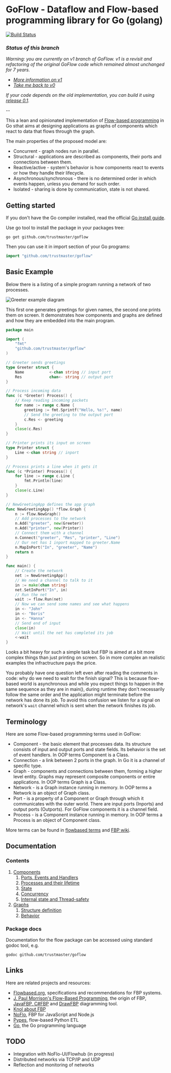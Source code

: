 # GoFlow - Dataflow and Flow-based programming library for Go (golang)

[![Build Status](https://travis-ci.com/trustmaster/goflow.svg?branch=master)](https://travis-ci.com/trustmaster/goflow)

### _Status of this branch_

_Warning: you are currently on v1 branch of GoFlow. v1 is a revisit and refactoring of the original GoFlow code which remained almost unchanged for 7 years._

- _[More information on v1](https://github.com/trustmaster/goflow/issues/49)_
- _[Take me back to v0](https://github.com/trustmaster/goflow/tree/v0)_

_If your code depends on the old implementation, you can build it using [release 0.1](https://github.com/trustmaster/goflow/releases/tag/0.1)._

--

This a lean and opinionated implementation of [Flow-based programming](http://en.wikipedia.org/wiki/Flow-based_programming) in Go sthat aims at designing applications as graphs of components which react to data that flows through the graph.

The main properties of the proposed model are:

* Concurrent - graph nodes run in parallel.
* Structural - applications are described as components, their ports and connections between them.
* Reactive/active - system's behavior is how components react to events or how they handle their lifecycle.
* Asynchronous/synchronous - there is no determined order in which events happen, unless you demand for such order.
* Isolated - sharing is done by communication, state is not shared.

## Getting started

If you don't have the Go compiler installed, read the official [Go install guide](http://golang.org/doc/install).

Use go tool to install the package in your packages tree:

```
go get github.com/trustmaster/goflow
```

Then you can use it in import section of your Go programs:

```go
import "github.com/trustmaster/goflow"
```

## Basic Example

Below there is a listing of a simple program running a network of two processes.

![Greeter example diagram](http://flowbased.wdfiles.com/local--files/goflow/goflow-hello.png)

This first one generates greetings for given names, the second one prints them on screen. It demonstrates how components and graphs are defined and how they are embedded into the main program.

```go
package main

import (
	"fmt"
	"github.com/trustmaster/goflow"
)

// Greeter sends greetings
type Greeter struct {
	Name           <-chan string // input port
	Res            chan<- string // output port
}

// Process incoming data
func (c *Greeter) Process() {
	// Keep reading incoming packets
	for name := range c.Name {
		greeting := fmt.Sprintf("Hello, %s!", name)
		// Send the greeting to the output port
		c.Res <- greeting
	}
	close(c.Res)
}

// Printer prints its input on screen
type Printer struct {
	Line <-chan string // inport
}

// Process prints a line when it gets it
func (c *Printer) Process() {
	for line := range c.Line {
		fmt.Println(line)
	}
	close(c.Line)
}

// NewGreetingApp defines the app graph
func NewGreetingApp() *flow.Graph {
	n := flow.NewGraph()
	// Add processes to the network
	n.Add("greeter", new(Greeter))
	n.Add("printer", new(Printer))
	// Connect them with a channel
	n.Connect("greeter", "Res", "printer", "Line")
	// Our net has 1 inport mapped to greeter.Name
	n.MapInPort("In", "greeter", "Name")
	return n
}

func main() {
	// Create the network
	net := NewGreetingApp()
	// We need a channel to talk to it
	in := make(chan string)
	net.SetInPort("In", in)
	// Run the net
	wait := flow.Run(net)
	// Now we can send some names and see what happens
	in <- "John"
	in <- "Boris"
	in <- "Hanna"
	// Send end of input
	close(in)
	// Wait until the net has completed its job
	<-wait
}
```

Looks a bit heavy for such a simple task but FBP is aimed at a bit more complex things than just printing on screen. So in more complex an realistic examples the infractructure pays the price.

You probably have one question left even after reading the comments in code: why do we need to wait for the finish signal? This is because flow-based world is asynchronous and while you expect things to happen in the same sequence as they are in main(), during runtime they don't necessarily follow the same order and the application might terminate before the network has done its job. To avoid this confusion we listen for a signal on network's `wait` channel which is sent when the network finishes its job.

## Terminology

Here are some Flow-based programming terms used in GoFlow:

* Component - the basic element that processes data. Its structure consists of input and output ports and state fields. Its behavior is the set of event handlers. In OOP terms Component is a Class.
* Connection - a link between 2 ports in the graph. In Go it is a channel of specific type.
* Graph - components and connections between them, forming a higher level entity. Graphs may represent composite components or entire applications. In OOP terms Graph is a Class.
* Network - is a Graph instance running in memory. In OOP terms a Network is an object of Graph class.
* Port - is a property of a Component or Graph through which it communicates with the outer world. There are input ports (Inports) and output ports (Outports). For GoFlow components it is a channel field.
* Process - is a Component instance running in memory. In OOP terms a Process is an object of Component class.

More terms can be found in [flowbased terms](http://flowbased.org/terms) and [FBP wiki](http://www.jpaulmorrison.com/cgi-bin/wiki.pl?action=index).

## Documentation

### Contents

1. [Components](https://github.com/trustmaster/goflow/wiki/Components)
    1. [Ports, Events and Handlers](https://github.com/trustmaster/goflow/wiki/Components#ports-events-and-handlers)
    2. [Processes and their lifetime](https://github.com/trustmaster/goflow/wiki/Components#processes-and-their-lifetime)
    3. [State](https://github.com/trustmaster/goflow/wiki/Components#state)
    4. [Concurrency](https://github.com/trustmaster/goflow/wiki/Components#concurrency)
    5. [Internal state and Thread-safety](https://github.com/trustmaster/goflow/wiki/Components#internal-state-and-thread-safety)
2. [Graphs](https://github.com/trustmaster/goflow/wiki/Graphs)
    1. [Structure definition](https://github.com/trustmaster/goflow/wiki/Graphs#structure-definition)
    2. [Behavior](https://github.com/trustmaster/goflow/wiki/Graphs#behavior)

### Package docs

Documentation for the flow package can be accessed using standard godoc tool, e.g.

```
godoc github.com/trustmaster/goflow
```

## Links

Here are related projects and resources:

* [Flowbased.org](https://github.com/flowbased/flowbased.org/wiki), specifications and recommendations for FBP systems.
* [J. Paul Morrison's Flow-Based Programming](http://www.jpaulmorrison.com/fbp/), the origin of FBP, [JavaFBP, C#FBP](http://sourceforge.net/projects/flow-based-pgmg/) and [DrawFBP](http://www.jpaulmorrison.com/fbp/#DrawFBP) diagramming tool.
* [Knol about FBP](http://knol.google.com/k/flow-based-programming)
* [NoFlo](http://noflojs.org/), FBP for JavaScript and Node.js
* [Pypes](http://www.pypes.org/), flow-based Python ETL
* [Go](http://golang.org/), the Go programming language

## TODO

* Integration with NoFlo-UI/Flowhub (in progress)
* Distributed networks via TCP/IP and UDP
* Reflection and monitoring of networks
